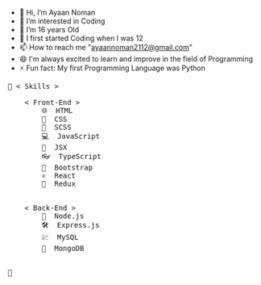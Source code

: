 - 👋 Hi, I’m Ayaan Noman
- 👀 I’m interested in Coding
- 🌱 I’m 16 years Old
- 💞️ I first started Coding when I was 12
- 📫 How to reach me "ayaannoman2112@gmail.com"
- 😄 I'm always excited to learn and improve in the field of Programming
- ⚡ Fun fact: My first Programming Language was Python
 <pre>
🥷 < Skills >

    < Front-End >
        🌐  HTML
        👾  CSS
        👑  SCSS
        💻  JavaScript
        💎  JSX
        👓  TypeScript
        📱  Bootstrap
        ⚛️  React
        🔎  Redux
    </ Front-End >

    < Back-End >
        🗿  Node.js
        🛠️  Express.js
        💹  MySQL
        🧮  MongoDB
    </ Back-End >

🥷 </ Skills >
</pre>
<!---
Ayaan-16/Ayaan-16 is a ✨ special ✨ repository because its `README.md` (this file) appears on your GitHub profile.
You can click the Preview link to take a look at your changes.
--->
